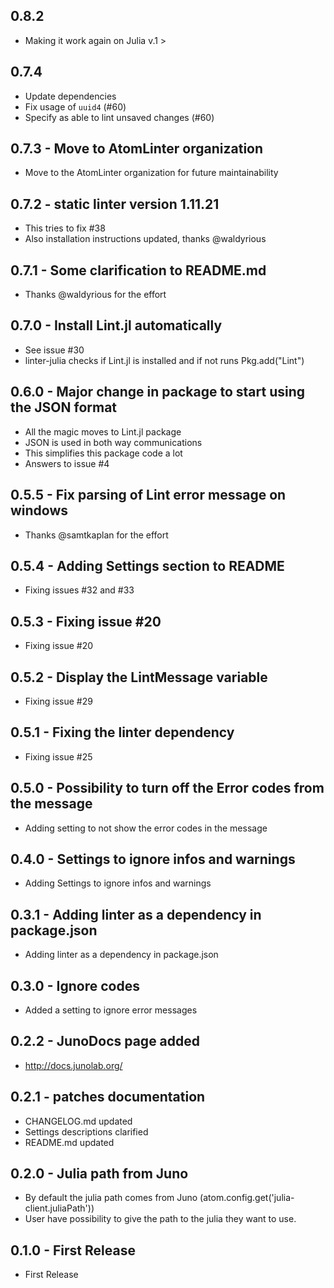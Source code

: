 ## 0.8.2
* Making it work again on Julia v.1 >

## 0.7.4
* Update dependencies
* Fix usage of `uuid4` (#60)
* Specify as able to lint unsaved changes (#60)

## 0.7.3 - Move to AtomLinter organization
* Move to the AtomLinter organization for future maintainability

## 0.7.2 - static linter version 1.11.21
* This tries to fix #38
* Also installation instructions updated, thanks @waldyrious

## 0.7.1 - Some clarification to README.md
* Thanks @waldyrious for the effort

## 0.7.0 - Install Lint.jl automatically
* See issue #30
* linter-julia checks if Lint.jl is installed and if not runs Pkg.add("Lint")

## 0.6.0 - Major change in package to start using the JSON format
* All the magic moves to Lint.jl package
* JSON is used in both way communications
* This simplifies this package code a lot
* Answers to issue #4

## 0.5.5 - Fix parsing of Lint error message on windows
* Thanks @samtkaplan for the effort

## 0.5.4 - Adding Settings section to README
* Fixing issues #32 and #33

## 0.5.3 - Fixing issue #20
* Fixing issue #20

## 0.5.2 - Display the LintMessage variable
* Fixing issue #29

## 0.5.1 - Fixing the linter dependency
* Fixing issue #25

## 0.5.0 - Possibility to turn off the Error codes from the message
* Adding setting to not show the error codes in the message

## 0.4.0 - Settings to ignore infos and warnings
* Adding Settings to ignore infos and warnings

## 0.3.1 - Adding linter as a dependency in package.json
* Adding linter as a dependency in package.json

## 0.3.0 - Ignore codes
* Added a setting to ignore error messages

## 0.2.2 - JunoDocs page added
* http://docs.junolab.org/

## 0.2.1 - patches documentation
* CHANGELOG.md updated
* Settings descriptions clarified
* README.md updated

## 0.2.0 - Julia path from Juno
* By default the julia path comes from Juno (atom.config.get('julia-client.juliaPath'))
* User have possibility to give the path to the julia they want to use.

## 0.1.0 - First Release
* First Release
